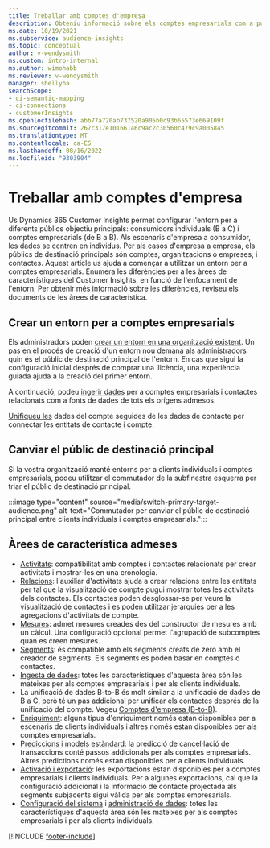 ```yaml
---
title: Treballar amb comptes d'empresa
description: Obteniu informació sobre els comptes empresarials com a públic objectiu principal a Dynamics 365 Customer Insights.
ms.date: 10/19/2021
ms.subservice: audience-insights
ms.topic: conceptual
author: v-wendysmith
ms.custom: intro-internal
ms.author: wimohabb
ms.reviewer: v-wendysmith
manager: shellyha
searchScope:
- ci-semantic-mapping
- ci-connections
- customerInsights
ms.openlocfilehash: abb77a720ab737520a905b0c93b65573e669109f
ms.sourcegitcommit: 267c317e10166146c9ac2c30560c479c9a005845
ms.translationtype: MT
ms.contentlocale: ca-ES
ms.lasthandoff: 08/16/2022
ms.locfileid: "9303904"
---
```

# <a name="work-with-business-accounts"></a>Treballar amb comptes d'empresa

Us Dynamics 365 Customer Insights permet configurar l'entorn per a diferents públics objectiu principals: consumidors individuals (B a C) i comptes empresarials (de B a B). Als escenaris d'empresa a consumidor, les dades se centren en individus. Per als casos d'empresa a empresa, els públics de destinació principals són comptes, organitzacions o empreses, i contactes. Aquest article us ajuda a començar a utilitzar un entorn per a comptes empresarials. Enumera les diferències per a les àrees de característiques del Customer Insights, en funció de l'enfocament de l'entorn. Per obtenir més informació sobre les diferències, reviseu els documents de les àrees de característica. 

## <a name="create-an-environment-for-business-accounts"></a>Crear un entorn per a comptes empresarials

Els administradors poden [crear un entorn en una organització existent](create-environment.md). Un pas en el procés de creació d'un entorn nou demana als administradors quin és el públic de destinació principal de l'entorn. En cas que sigui la configuració inicial després de comprar una llicència, una experiència guiada ajuda a la creació del primer entorn.

A continuació, podeu [ingerir dades](data-sources.md) per a comptes empresarials i contactes relacionats com a fonts de dades de tots els orígens admesos.

 [Unifiqueu les](data-unification.md) dades del compte seguides de les dades de contacte per connectar les entitats de contacte i compte.

## <a name="switch-between-primary-target-audience"></a>Canviar el públic de destinació principal

Si la vostra organització manté entorns per a clients individuals i comptes empresarials, podeu utilitzar el commutador de la subfinestra esquerra per triar el públic de destinació principal.

:::image type="content" source="media/switch-primary-target-audience.png" alt-text="Commutador per canviar el públic de destinació principal entre clients individuals i comptes empresarials.":::

## <a name="supported-feature-areas"></a>Àrees de característica admeses

- [Activitats](activities.md): compatibilitat amb comptes i contactes relacionats per crear activitats i mostrar-les en una cronologia.
- [Relacions](relationships.md): l'auxiliar d'activitats ajuda a crear relacions entre les entitats per tal que la visualització de compte pugui mostrar totes les activitats dels contactes. Els contactes poden desglossar-se per veure la visualització de contactes i es poden utilitzar jerarquies per a les agregacions d'activitats de compte.
- [Mesures](measures.md): admet mesures creades des del constructor de mesures amb un càlcul. Una configuració opcional permet l'agrupació de subcomptes quan es creen mesures.
- [Segments](segments.md): és compatible amb els segments creats de zero amb el creador de segments. Els segments es poden basar en comptes o contactes.
- [Ingesta de dades](data-sources.md): totes les característiques d'aquesta àrea són les mateixes per als comptes empresarials i per als clients individuals.
- La unificació de dades B-to-B és molt similar a la unificació de dades de B a C, però té un pas addicional per unificar els contactes després de la unificació del compte. Vegeu [Comptes d'empresa (B-to-B)](data-unification.md).
- [Enriquiment](enrichment-hub.md): alguns tipus d'enriquiment només estan disponibles per a escenaris de clients individuals i altres només estan disponibles per als comptes empresarials.
- [Prediccions i models estàndard](predictions-overview.md): la predicció de cancel·lació de transaccions conté passos addicionals per als comptes empresarials. Altres predictions només estan disponibles per a clients individuals.
- [Activació i exportació](export-destinations.md): les exportacions estan disponibles per a comptes empresarials i clients individuals. Per a algunes exportacions, cal que la configuració addicional i la informació de contacte projectada als segments subjacents sigui vàlida per als comptes empresarials.
- [Configuració del sistema](system.md) i [administració de dades](permissions.md): totes les característiques d'aquesta àrea són les mateixes per als comptes empresarials i per als clients individuals.

[!INCLUDE [footer-include](includes/footer-banner.md)]
